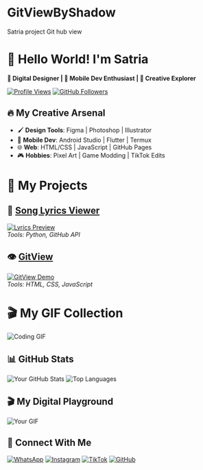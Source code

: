 # GitViewByShadow
Satria project Git hub view

# 🚀 Hello World! I'm Satria
**🎨 Digital Designer | 📱 Mobile Dev Enthusiast | 🌌 Creative Explorer**

[![Profile Views](https://komarev.com/ghpvc/?username=yourusername&label=Profile%20Views&color=blueviolet&style=flat-square)](https://github.com/yourusername)
[![GitHub Followers](https://img.shields.io/github/followers/yourusername?label=Follow&style=social)](https://github.com/yourusername)

## 🔥 My Creative Arsenal
- 🖌️ **Design Tools**: Figma | Photoshop | Illustrator
- 📱 **Mobile Dev**: Android Studio | Flutter | Termux
- 🌐 **Web**: HTML/CSS | JavaScript | GitHub Pages
- 🎮 **Hobbies**: Pixel Art | Game Modding | TikTok Edits

# 🌟 My Projects

## 🎵 [Song Lyrics Viewer](https://github.com/shadow23734/song-lyrics)  
[![Lyrics Preview](https://github.com/shadow23734/song-lyrics/raw/main/preview.gif)](https://github.com/shadow23734/song-lyrics)  
*Tools: Python, GitHub API*

## 👁️ [GitView](https://github.com/shadow23734/GitViewByShadow)  
[![GitView Demo](https://github.com/shadow23734/GitViewByShadow/raw/main/assets/demo.gif)](https://github.com/shadow23734/GitViewByShadow)  
*Tools: HTML, CSS, JavaScript*

# 🎬 My GIF Collection  
![Coding GIF](https://github.com/username/repo/raw/main/assets/coding.gif)  
## 📊 GitHub Stats
![Your GitHub Stats](https://github-readme-stats.vercel.app/api?username=yourusername&show_icons=true&theme=radical)
![Top Languages](https://github-readme-stats.vercel.app/api/top-langs/?username=yourusername&layout=compact&theme=dark)

## 🎬 My Digital Playground
![Your GIF](https://files.catbox.moe/1uuh9p.webp)

## 📱 Connect With Me
[![WhatsApp](https://img.shields.io/badge/WhatsApp-25D366?style=for-the-badge&logo=whatsapp&logoColor=white)](https://wa.me/6281398961382)
[![Instagram](https://img.shields.io/badge/Instagram-@surpy_ten-E4405F?style=for-the-badge&logo=instagram&logoColor=white)](https://instagram.com/surpy_ten)
[![TikTok](https://img.shields.io/badge/TikTok-@_satriax96z_-000000?style=for-the-badge&logo=tiktok&logoColor=white)](https://tiktok.com/@_satriax96z_)
[![GitHub](https://img.shields.io/badge/GitHub-YourName-181717?style=for-the-badge&logo=github)](https://github.com/you)
